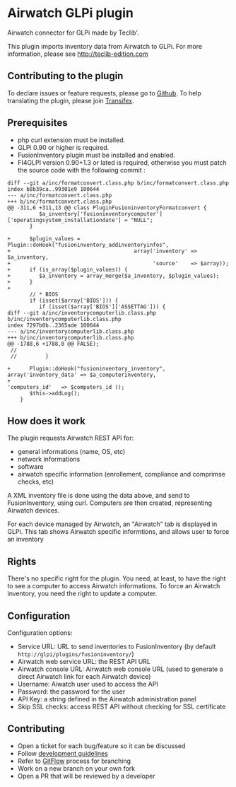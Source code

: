 # Airwatch GLPi plugin

Airwatch connector for GLPi made by Teclib'.

This plugin imports inventory data from Airwatch to GLPi.
For more information, please see http://teclib-edition.com

## Contributing to the plugin

To declare issues or feature requests, please go to [Github](https://github.com/pluginsGLPI/airwatch).
To help translating the plugin, please join  [Transifex](http://transifex.com).

## Prerequisites

* php curl extension must be installed.
* GLPi 0.90 or higher is required. 
* FusionInventory plugin must be installed and enabled.
* FI4GLPI version 0.90+1.3 or lated is required, otherwise you must patch the source code with the following commit :

```
diff --git a/inc/formatconvert.class.php b/inc/formatconvert.class.php
index b8b39ca..99301e9 100644
--- a/inc/formatconvert.class.php
+++ b/inc/formatconvert.class.php
@@ -311,6 +311,13 @@ class PluginFusioninventoryFormatconvert {
          $a_inventory['fusioninventorycomputer']['operatingsystem_installationdate'] = "NULL";
       }

+      $plugin_values = Plugin::doHook("fusioninventory_addinventoryinfos",
+                                       array('inventory' => $a_inventory,
+                                             'source'    => $array));
+      if (is_array($plugin_values)) {
+         $a_inventory = array_merge($a_inventory, $plugin_values);         
+      }
+
       // * BIOS
       if (isset($array['BIOS'])) {
          if (isset($array['BIOS']['ASSETTAG'])) {
diff --git a/inc/inventorycomputerlib.class.php b/inc/inventorycomputerlib.class.php
index 7297b0b..2365ade 100644
--- a/inc/inventorycomputerlib.class.php
+++ b/inc/inventorycomputerlib.class.php
@@ -1788,6 +1788,8 @@ FALSE);
 //
 //         }

+      Plugin::doHook("fusioninventory_inventory", array('inventory_data' => $a_computerinventory,
+                                                        'computers_id'   => $computers_id ));
       $this->addLog();
    }
```

## How does it work

The plugin requests Airwatch REST API for:

* general informations (name, OS, etc)
* network informations
* software
* airwatch specific information (enrollement, compliance and comprimse checks, etc)

A XML inventory file is done using the data above, and send to FusionInventory, using curl.
Computers are then created, representing Airwatch devices.

For each device managed by Airwatch, an "Airwatch" tab is displayed in GLPi. This tab shows Airwatch specific informtions, and allows user to force an inventory

## Rights

There's no specific right for the plugin.
You need, at least, to have the right to see a computer to access Airwatch informations.
To force an Airwatch inventory, you need the right to update a computer.

## Configuration

Configuration options:

* Service URL: URL to send inventories to FusionInventory (by default `http://glpi/plugins/fusioninventory/`)
* Airwatch web service URL: the REST API URL
* Airwatch console URL: Airwatch web console URL (used to generate a direct Airwatch link for each Airwatch device)
* Username: Aiwatch user used to access the API
* Password: the password for the user
* API Key: a string defined in the Airwatch administration panel
* Skip SSL checks: access REST API without checking for SSL certificate

## Contributing

* Open a ticket for each bug/feature so it can be discussed
* Follow [development guidelines](http://glpi-developer-documentation.readthedocs.io/en/latest/plugins.html)
* Refer to [GitFlow](http://git-flow.readthedocs.io/) process for branching
* Work on a new branch on your own fork
* Open a PR that will be reviewed by a developer
